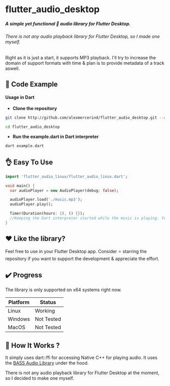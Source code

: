 # flutter_audio_desktop

##### A simple yet functional 🎵️ audio library for Flutter Desktop.
###### There is not any audio playback library for Flutter Desktop, so I made one myself.

Right as it is just a start, it supports MP3 playback. I'll try to increase the domain of support formats with time & plan is to provide metadata of a track aswell.

## :triangular_ruler: Code Example

#### Usage in Dart

- **Clone the repository**

```bash
git clone http://github.com/alexmercerind/flutter_audio_desktop.git --depth=1

cd flutter_audio_desktop
```

- **Run the example.dart in Dart interpreter**

```bash
dart example.dart
```

## :ok_hand: Easy To Use

```dart
import 'flutter_audio_linux/flutter_audio_linux.dart';

void main() {
  var audioPlayer = new AudioPlayer(debug: false);

  audioPlayer.load('./music.mp3');
  audioPlayer.play();

  Timer(Duration(hours: 1), () {});
  //Keeping the Dart interpreter started while the music is playing. You don't need this in Flutter app.
}
```

## :heart: Like the library?

Feel free to use in your Flutter Desktop app. Consider :star: starring the repository if you want to support the development & appreciate the effort.

## :heavy_check_mark: Progress

The library is only supported on x64 systems right now.

|Platform|Status    |
|--------|----------|
|Linux   |Working   |
|Windows |Not Tested|
|MacOS   |Not Tested|

## :wrench: How It Works ?

It simply uses dart::ffi for accessing Native C++ for playing audio. It uses the [BASS Audio Library](http://www.un4seen.com) under the hood. 

There is not any audio playback library for Flutter Desktop at the moment, so I decided to make one myself.